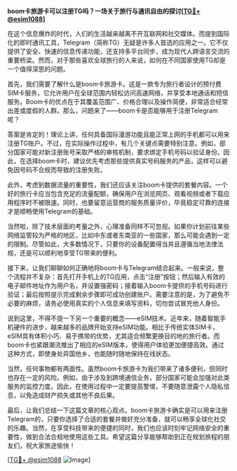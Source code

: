 **boom卡旅游卡可以注册TG吗？一场关于旅行与通讯自由的探讨[[TG💪+ @esim1088](https://t.me/s/esim1088)]**

在这个信息爆炸的时代，人们的生活越来越离不开互联网和社交媒体。而提到国际化的即时通讯工具，Telegram（简称TG）无疑是许多人首选的应用之一。它不仅提供了安全、快速的信息传递功能，还支持多平台同步，成为现代人跨语言交流的重要桥梁。然而，对于那些喜欢全球旅行的人来说，如何在不同国家使用TG却是一个值得深思的问题。

首先，我们需要了解什么是boom卡旅游卡。这是一款专为旅行者设计的预付费SIM卡服务，它允许用户在全球范围内轻松访问高速网络，并享受本地通话和短信服务。Boom卡的优点在于其覆盖范围广、价格合理以及操作简便，非常适合经常出差或度假的人群。那么，问题来了——boom卡是否能够用于注册Telegram呢？

答案是肯定的！理论上讲，任何具备国际漫游功能且能正常上网的手机都可以用来注册TG账户。不过，在实际操作过程中，有几个关键点需要特别注意。例如，部分国家可能对新注册账号采取严格的审核机制，要求绑定手机号码以验证身份。因此，在选择boom卡时，建议优先考虑那些提供真实号码服务的产品，这样可以避免因号码不合规而导致的注册失败。

此外，考虑到数据流量的重要性，我们还应该关注boom卡提供的套餐内容。一个好的旅行卡应当包含充足的流量配额，确保用户在浏览网页、观看视频或者下载应用程序时不被限速。同时，也要留意运营商的服务质量评价，毕竟稳定可靠的连接才是顺畅使用Telegram的基础。

当然啦，除了技术层面的考量之外，心理准备同样不可忽视。如果你计划前往某些网络监管较为严格的地区，比如中东或者东南亚的一些国家，那么可能会遇到一定的限制。尽管如此，大多数情况下，只要你的设备配置得当并且遵循当地法律法规，还是可以顺利地享受TG带来的便利。

接下来，让我们聊聊如何正确地将boom卡与Telegram结合起来。一般来说，整个流程并不复杂：首先打开手机上的TG应用，点击“注册”按钮；然后输入有效的电子邮件地址作为用户名，并设置强密码；接着输入boom卡提供的手机号码进行验证；最后按照提示完成剩余步骤即可成功创建账户。需要注意的是，为了避免不必要的麻烦，请务必使用真实的个人信息来填写资料，切勿尝试冒充他人身份。

说到这里，不得不提一下另一个重要的概念——eSIM技术。近年来，随着智能手机硬件的进步，越来越多的品牌开始支持eSIM功能。相比于传统实体SIM卡，eSIM具有体积小巧、易于携带的优势，尤其适合频繁更换目的地的旅行者。而boom卡也紧跟潮流推出了相应的eSIM版本，使得用户体验更加便捷高效。通过这种方式，即使身处异国他乡，也能随时随地保持在线状态。

当然，任何事物都有两面性。虽然boom卡旅游卡为我们带来了诸多便利，但同时也存在一定的风险。例如，由于涉及到跨境通信业务，部分国家可能会加强对此类服务的监控力度。因此，在使用过程中一定要提高警惕，不要随意泄露个人隐私信息，以免造成财产损失或其他不良后果。

最后，让我们总结一下这篇文章的核心观点。boom卡旅游卡确实是可以用来注册Telegram的，只要你选择了合适的套餐并做好充分准备，就可以畅享全球化社交的乐趣。当然，在享受科技带来的便捷的同时，我们也应该时刻牢记网络安全的重要性，做到合法合规地使用这些工具。希望这篇分享能够帮助到正在规划旅程的朋友们，祝大家旅途愉快！

[[TG💪+ @esim1088](https://t.me/s/esim1088) ![Image](https://i.postimg.cc/4NQfJmqS/Snipaste-2025-05-13-00-14-12.png)]